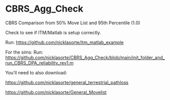 # CBRS_Agg_Check

CBRS Comparison from 50% Move List and 95th Percentile (1.0)

Check to see if ITM/Matlab is setup correctly.

Run: https://github.com/nicklasorte/itm_matlab_example


For the sims:
Run: https://github.com/nicklasorte/CBRS_Agg_Check/blob/main/init_folder_and_run_CBRS_DPA_reliability_rev1.m

You'll need to also download:

https://github.com/nicklasorte/general_terrestrial_pathloss

https://github.com/nicklasorte/General_Movelist
